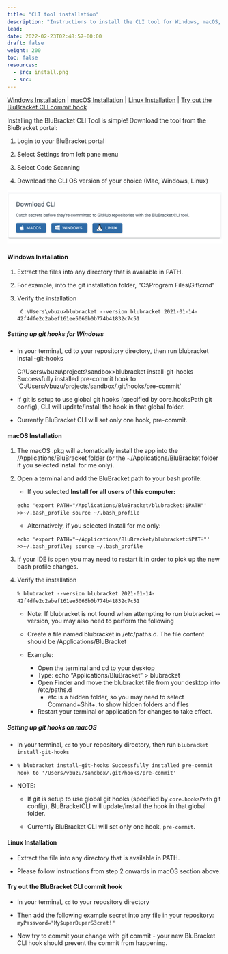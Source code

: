 ```yaml
---
title: "CLI tool installation"
description: "Instructions to install the CLI tool for Windows, macOS, and Linux"
lead: 
date: 2022-02-23T02:48:57+00:00
draft: false
weight: 200
toc: false
resources:
  - src: install.png
  - src:
---
```

[Windows Installation](#windows-installation) | [macOS Installation](#macos-installation) | [Linux Installation](#linux-installation) | [Try out the BluBracket CLI commit hook](#try-out-the-blubracket-cli-commit-hook)

Installing the BluBracket CLI Tool is simple! Download the tool from the BluBracket portal:

1. Login to your BluBracket portal

2. Select Settings from left pane menu

3. Select Code Scanning

4. Download the CLI OS version of your choice (Mac, Windows, Linux)

![Install CLI Tool Screenshot](install.png)

#### Windows Installation

1. Extract the files into any directory that is available in PATH.

2. For example, into the git installation folder, "C:\Program Files\Git\cmd"

3. Verify the installation

        C:\Users\vbuzu>blubracket --version blubracket 2021-01-14-42f4dfe2c2abef161ee5066b0b774b41832c7c51

##### Setting up git hooks for Windows

* In your terminal, cd to your repository directory, then run blubracket install-git-hooks

     C:\Users\vbuzu\projects\sandbox>blubracket install-git-hooks Successfully installed pre-commit hook to 'C:/Users/vbuzu/projects/sandbox/.git/hooks/pre-commit'

* If git is setup to use global git hooks (specified by core.hooksPath git config), CLI will update/install the hook in that global folder.

* Currently BluBracket CLI will set only one hook, pre-commit.

#### macOS Installation

1. The macOS .pkg will automatically install the app into the /Applications/BluBracket folder (or the ~/Applications/BluBracket folder if you selected install for me only).

2. Open a terminal and add the BluBracket path to your bash profile:
     * If you selected **Install for all users of this computer:**

     `echo 'export PATH="/Applications/BluBracket/blubracket:$PATH"' >>~/.bash_profile source ~/.bash_profile`

     * Alternatively, if you selected Install for me only:

     `echo 'export PATH="~/Applications/BluBracket/blubracket:$PATH"' >>~/.bash_profile; source ~/.bash_profile`

3. If your IDE is open you may need to restart it in order to pick up the new bash profile changes.

4. Verify the installation

    `% blubracket --version blubracket 2021-01-14-42f4dfe2c2abef161ee5066b0b774b41832c7c51`

     * Note: If blubracket is not found when attempting to run blubracket --version, you may also need to perform the following

     * Create a file named blubracket in /etc/paths.d. The file content should be /Applications/BluBracket

     * Example:

          * Open the terminal and cd to your desktop
          * Type: echo “Applications/BluBracket” > blubracket
          * Open Finder and move the blubracket file from your desktop into /etc/paths.d
               * etc is a hidden folder, so you may need to select Command+Shit+. to show hidden folders and files
          * Restart your terminal or application for changes to take effect.

##### Setting up git hooks on macOS

* In your terminal, `cd` to your repository directory, then run `blubracket install-git-hooks`

* `% blubracket install-git-hooks Successfully installed pre-commit hook to '/Users/vbuzu/sandbox/.git/hooks/pre-commit'`

* NOTE:
  * If git is setup to use global git hooks (specified by `core.hooksPath` git config), BluBracketCLI will update/install the hook in that global folder.

  * Currently BluBracket CLI will set only one hook, `pre-commit`.

#### Linux Installation

* Extract the file into any directory that is available in PATH.

* Please follow instructions from step 2 onwards in macOS section above.

#### Try out the BluBracket CLI commit hook

* In your terminal, `cd` to your repository directory

* Then add the following example secret into any file in your repository:
     `myPassword="My$uperDuperS3cret!"`

* Now try to commit your change with git commit - your new BluBracket CLI hook should prevent the commit from happening.
